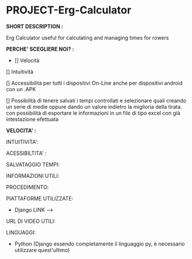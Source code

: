 # PROJECT-Erg-Calculator

**SHORT DESCRIPTION :**

Erg Calculator useful for calculating and managing times for rowers

**PERCHE' SCEGLIERE NOI? :**

- [] Velocità

[] Intuitività

[] Accessibilità per tutti i dispositivi On-Line  anche per dispositivi android con un .APK

[] Possibilità di tenere salvati i tempi controllati e selezionare quali creando un serie di medie oppure dando un valore indietro la miglioria della tirata. con        possibilità di esportare le informazioni in un file di tipo excel con già intestazione efettuata

**VELOCITA' :**

INTUITIVITA': 

ACESSIBILTITA' :

SALVATAGGIO TEMPI:

INFORMAZIONI UTILI:

PROCEDIMENTO:

PIATTAFORME UTILIZZATE:

- Django  LINK --> 

URL DI VIDEO UTILI:

LINGUAGGI:

- Python (Django essendo completamente il linguaggio py, è necessario utilizzare quest'ultimo)



